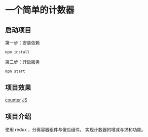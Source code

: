 # 一个简单的计数器

## 启动项目
第一步：安装依赖
```
npm install
```
第二步：开启服务
```
npm start
```

## 项目效果
[counter](/counter.png)
[JS](https://www.baidu.com/s?tn=baiduhome_pg&rsv_idx=2&wd=javascript&rsv_cq=button+css&rsv_dl=0_right_recom_21121&euri=10b1512f375d4bc098f07725c90bb9b8)

## 项目介绍
使用 redux ，分离容器组件与傻瓜组件。
实现计数器的增减与求和功能。

